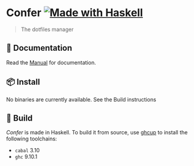 # Confer [![Made with Haskell](https://img.shields.io/badge/Made%20in-Haskell-%235e5086?logo=haskell&style=flat-square)](https://haskell.org)

> The dotfiles manager

## 📖 Documentation
Read the [Manual](./doc/MANUAL.md) for documentation.

## 📦 Install

No binaries are currently available. See the Build instructions

## 🔧 Build

*Confer* is made in Haskell. To build it from source, use [ghcup](https://www.haskell.org/ghcup/) to install the following toolchains:
* `cabal` 3.10
* `ghc` 9.10.1
